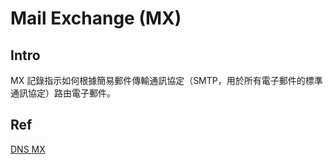 # Mail Exchange (MX)
## Intro
MX 記錄指示如何根據簡易郵件傳輸通訊協定（SMTP，用於所有電子郵件的標準通訊協定）路由電子郵件。

## Ref
[DNS MX](https://www.cloudflare.com/zh-tw/learning/dns/dns-records/dns-mx-record/)
